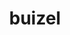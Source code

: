 ---
id: 418
title: buizel
types: [water]
image: https://raw.githubusercontent.com/PokeAPI/sprites/master/sprites/pokemon/418.png
---